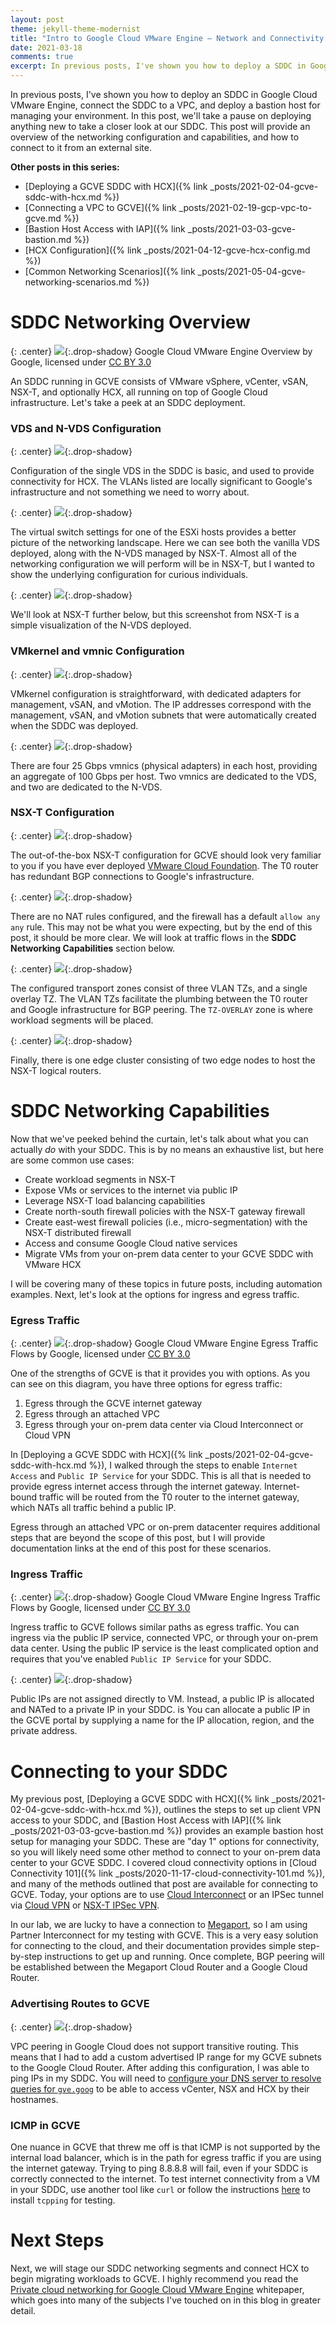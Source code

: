 ```yaml
---
layout: post
theme: jekyll-theme-modernist
title: "Intro to Google Cloud VMware Engine – Network and Connectivity Overview"
date: 2021-03-18
comments: true
excerpt: In previous posts, I've shown you how to deploy a SDDC in Google Cloud VMware Engine, connect the SDDC to a VPC, and deploy a bastion host for managing your environment. In this post, we'll take a pause on deploying anything new to review what we have done so far. This post will provide an overview of the networking configuration and capabilities of our SDDC, and how to connect to it from an external site.<p>
---
```


In previous posts, I've shown you how to deploy an SDDC in Google Cloud VMware Engine, connect the SDDC to a VPC, and deploy a bastion host for managing your environment. In this post, we'll take a pause on deploying anything new to take a closer look at our SDDC. This post will provide an overview of the networking configuration and capabilities, and how to connect to it from an external site.

**Other posts in this series:**

* [Deploying a GCVE SDDC with HCX]({% link _posts/2021-02-04-gcve-sddc-with-hcx.md %})
* [Connecting a VPC to GCVE]({% link _posts/2021-02-19-gcp-vpc-to-gcve.md %})
* [Bastion Host Access with IAP]({% link _posts/2021-03-03-gcve-bastion.md %})
* [HCX Configuration]({% link _posts/2021-04-12-gcve-hcx-config.md %})
* [Common Networking Scenarios]({% link _posts/2021-05-04-gcve-networking-scenarios.md %})

# SDDC Networking Overview

{: .center}
[![](/resources/2021/03/gcve_arch.png)](/resources/2021/03/gcve_arch.png){:.drop-shadow}
Google Cloud VMware Engine Overview by Google, licensed under [CC BY 3.0](https://creativecommons.org/licenses/by/3.0/)

An SDDC running in GCVE consists of VMware vSphere, vCenter, vSAN, NSX-T, and optionally HCX, all running on top of Google Cloud infrastructure. Let's take a peek at an SDDC deployment.

### VDS and N-VDS Configuration

{: .center}
[![](/resources/2021/03/25_gcve_dvs_edited.png)](/resources/2021/03/25_gcve_dvs_edited.png){:.drop-shadow}

Configuration of the single VDS in the SDDC is basic, and used to provide connectivity for HCX. The VLANs listed are locally significant to Google's infrastructure and not something we need to worry about.

{: .center}
[![](/resources/2021/03/26_gcve_virtual_switches_edited.png)](/resources/2021/03/26_gcve_virtual_switches_edited.png){:.drop-shadow}

The virtual switch settings for one of the ESXi hosts provides a better picture of the networking landscape. Here we can see both the vanilla VDS deployed, along with the N-VDS managed by NSX-T. Almost all of the networking configuration we will perform will be in NSX-T, but I wanted to show the underlying configuration for curious individuals.

{: .center}
[![](/resources/2021/03/36_nsxt_nvds_visual_edited.png)](/resources/2021/03/36_nsxt_nvds_visual_edited.png){:.drop-shadow}

We'll look at NSX-T further below, but this screenshot from NSX-T is a simple visualization of the N-VDS deployed.

### VMkernel and vmnic Configuration

{: .center}
[![](/resources/2021/03/28_gcve_vmk_edited.png)](/resources/2021/03/28_gcve_vmk_edited.png){:.drop-shadow}

VMkernel configuration is straightforward, with dedicated adapters for management, vSAN, and vMotion. The IP addresses correspond with the management, vSAN, and vMotion subnets that were automatically created when the SDDC was deployed.

{: .center}
[![](/resources/2021/03/27_gcve_phys_adapters_edited.png)](/resources/2021/03/27_gcve_phys_adapters_edited.png){:.drop-shadow}

There are four 25 Gbps vmnics (physical adapters) in each host, providing an aggregate of 100 Gbps per host. Two vmnics are dedicated to the VDS, and two are dedicated to the N-VDS.

### NSX-T Configuration

{: .center}
[![](/resources/2021/03/30_gcve_t0_bgp.png)](/resources/2021/03/30_gcve_t0_bgp.png){:.drop-shadow}

The out-of-the-box NSX-T configuration for GCVE should look very familiar to you if you have ever deployed [VMware Cloud Foundation](https://www.vmware.com/products/cloud-foundation.html). The T0 router has redundant BGP connections to Google's infrastructure.

{: .center}
[![](/resources/2021/03/31_gcve_nsx_firewall.png)](/resources/2021/03/31_gcve_nsx_firewall.png){:.drop-shadow}

There are no NAT rules configured, and the firewall has a default `allow any any` rule. This may not be what you were expecting, but by the end of this post, it should be more clear. We will look at traffic flows in the **SDDC Networking Capabilities** section below.

{: .center}
[![](/resources/2021/03/32_gcve_tzs.png)](/resources/2021/03/32_gcve_tzs.png){:.drop-shadow}

The configured transport zones consist of three VLAN TZs, and a single overlay TZ. The VLAN TZs facilitate the plumbing between the T0 router and Google infrastructure for BGP peering. The `TZ-OVERLAY` zone is where workload segments will be placed.

{: .center}
[![](/resources/2021/03/35_gcve_edge_nodes_edited.png)](/resources/2021/03/35_gcve_edge_nodes_edited.png){:.drop-shadow}

Finally, there is one edge cluster consisting of two edge nodes to host the NSX-T logical routers.

# SDDC Networking Capabilities

Now that we've peeked behind the curtain, let's talk about what you can actually *do* with your SDDC. This is by no means an exhaustive list, but here are some common use cases:

* Create workload segments in NSX-T
* Expose VMs or services to the internet via public IP
* Leverage NSX-T load balancing capabilities 
* Create north-south firewall policies with the NSX-T gateway firewall
* Create east-west firewall policies (i.e., micro-segmentation) with the NSX-T distributed firewall
* Access and consume Google Cloud native services
* Migrate VMs from your on-prem data center to your GCVE SDDC with VMware HCX

I will be covering many of these topics in future posts, including automation examples. Next, let's look at the options for ingress and egress traffic.

### Egress Traffic

{: .center}
[![](/resources/2021/03/gcve_egress.png)](/resources/2021/03/gcve_egress.png){:.drop-shadow}
Google Cloud VMware Engine Egress Traffic Flows by Google, licensed under [CC BY 3.0](https://creativecommons.org/licenses/by/3.0/)

One of the strengths of GCVE is that it provides you with options. As you can see on this diagram, you have three options for egress traffic:

1. Egress through the GCVE internet gateway
2. Egress through an attached VPC
3. Egress through your on-prem data center via Cloud Interconnect or Cloud VPN

In [Deploying a GCVE SDDC with HCX]({% link _posts/2021-02-04-gcve-sddc-with-hcx.md %}), I walked through the steps to enable `Internet Access` and `Public IP Service` for your SDDC. This is all that is needed to provide egress internet access through the internet gateway. Internet-bound traffic will be routed from the T0 router to the internet gateway, which NATs all traffic behind a public IP.

Egress through an attached VPC or on-prem datacenter requires additional steps that are beyond the scope of this post, but I will provide documentation links at the end of this post for these scenarios.

### Ingress Traffic

{: .center}
[![](/resources/2021/03/gcve_ingress.png)](/resources/2021/03/gcve_ingress.png){:.drop-shadow}
Google Cloud VMware Engine Ingress Traffic Flows by Google, licensed under [CC BY 3.0](https://creativecommons.org/licenses/by/3.0/)

Ingress traffic to GCVE follows similar paths as egress traffic. You can ingress via the public IP service, connected VPC, or through your on-prem data center. Using the public IP service is the least complicated option and requires that you've enabled `Public IP Service` for your SDDC. 

{: .center}
[![](/resources/2021/03/37_allocate_public_ip.png)](/resources/2021/03/37_allocate_public_ip.png){:.drop-shadow}

Public IPs are not assigned directly to VM. Instead, a public IP is allocated and NATed to a private IP in your SDDC. is You can allocate a public IP in the GCVE portal by supplying a name for the IP allocation, region, and the private address.

# Connecting to your SDDC

My previous post, [Deploying a GCVE SDDC with HCX]({% link _posts/2021-02-04-gcve-sddc-with-hcx.md %}), outlines the steps to set up client VPN access to your SDDC, and [Bastion Host Access with IAP]({% link _posts/2021-03-03-gcve-bastion.md %}) provides an example bastion host setup for managing your SDDC. These are "day 1" options for connectivity, so you will likely need some other method to connect to your on-prem data center to your GCVE SDDC. I covered cloud connectivity options in [Cloud Connectivity 101]({% link _posts/2020-11-17-cloud-connectivity-101.md %}), and many of the methods outlined that post are available for connecting to GCVE. Today, your options are to use [Cloud Interconnect](https://cloud.google.com/network-connectivity/docs/interconnect) or an IPSec tunnel via [Cloud VPN](https://cloud.google.com/network-connectivity/docs/vpn/concepts/overview) or [NSX-T IPSec VPN](https://docs.vmware.com/en/VMware-NSX-T-Data-Center/3.1/administration/GUID-A8B113EC-3D53-41A5-919E-78F1A3705F58.html).

In our lab, we are lucky to have a connection to [Megaport](https://www.megaport.com/), so I am using Partner Interconnect for my testing with GCVE. This is a very easy solution for connecting to the cloud, and their documentation provides simple step-by-step instructions to get up and running. Once complete, BGP peering will be established between the Megaport Cloud Router and a Google Cloud Router.
### Advertising Routes to GCVE

{: .center}
[![](/resources/2021/03/38_cloud_router_custom_ip_range_edited.png)](/resources/2021/03/38_cloud_router_custom_ip_range_edited.png){:.drop-shadow}

VPC peering in Google Cloud does not support transitive routing. This means that I had to add a custom advertised IP range for my GCVE subnets to the Google Cloud Router. After adding this configuration, I was able to ping IPs in my SDDC. You will need to [configure your DNS server to resolve queries for `gve.goog`](https://cloud.google.com/vmware-engine/docs/networking/howto-dns-on-premises) to be able to access vCenter, NSX and HCX by their hostnames.


### ICMP in GCVE

One nuance in GCVE that threw me off is that ICMP is not supported by the internal load balancer, which is in the path for egress traffic if you are using the internet gateway. Trying to ping 8.8.8.8 will fail, even if your SDDC is correctly connected to the internet. To test internet connectivity from a VM in your SDDC, use another tool like `curl` or follow the instructions [here](https://www.xmodulo.com/how-to-install-tcpping-on-linux.html) to install `tcpping` for testing.

# Next Steps

Next, we will stage our SDDC networking segments and connect HCX to begin migrating workloads to GCVE. I highly recommend you read the [Private cloud networking for Google Cloud VMware Engine](https://cloud.google.com/solutions/private-cloud-networking-for-vmware-engine) whitepaper, which goes into many of the subjects I've touched on in this blog in greater detail.